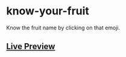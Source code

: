 # know-your-fruit
Know the fruit name by clicking on that emoji.
## [Live Preview](https://b6mfx.csb.app/)
